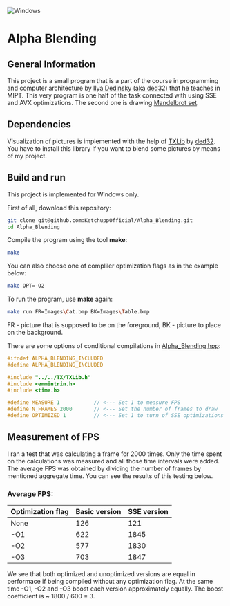![Windows](https://img.shields.io/badge/Windows-0078D6?style=for-the-badge&logo=windows&logoColor=white)

# Alpha Blending

## General Information

This project is a small program that is a part of the course in programming and computer architecture by [Ilya Dedinsky (aka ded32)](https://github.com/ded32) that he teaches in MIPT. This very program is one half of the task connected with using SSE and AVX optimizations. The second one is drawing [Mandelbrot set](https://github.com/KetchuppOfficial/Mandelbort_Set).

## Dependencies

Visualization of pictures is implemented with the help of [TXLib](https://github.com/ded32/TXLib) by [ded32](https://github.com/ded32). You have to install this library if you want to blend some pictures by means of my project.

## Build and run

This project is implemented for Windows only.

First of all, download this repository:
```bash
git clone git@github.com:KetchuppOfficial/Alpha_Blending.git
cd Alpha_Blending
```

Compile the program using the tool **make**:
```bash
make
```

You can also choose one of compliler optimization flags as in the example below:
```bash
make OPT=-O2
```

To run the program, use **make** again:
```bash
make run FR=Images\Cat.bmp BK=Images\Table.bmp
```
FR - picture that is supposed to be on the foreground, BK - picture to place on the background.

There are some options of conditional compilations in [Alpha_Blending.hpp](Alpha_Blending.hpp):
```C++
#ifndef ALPHA_BLENDING_INCLUDED
#define ALPHA_BLENDING_INCLUDED

#include "../../TX/TXLib.h"
#include <emmintrin.h>
#include <time.h>

#define MEASURE 1           // <--- Set 1 to measure FPS
#define N_FRAMES 2000       // <--- Set the number of frames to draw
#define OPTIMIZED 1         // <--- Set 1 to turn of SSE optimizations
```

## Measurement of FPS

I ran a test that was calculating a frame for 2000 times. Only the time spent on the calculations was measured and all those time intervals were added. The average FPS was obtained by dividing the number of frames by mentioned aggregate time. You can see the results of this testing below.

### Average FPS:

| Optimization flag | Basic version | SSE version |
|-------------------|---------------|-------------|
|       None        |      126      |     121     |
|       -O1         |      622      |    1845     |
|       -O2         |      577      |    1830     |
|       -O3         |      703      |    1847     |

We see that both optimized and unoptimized versions are equal in performace if being compiled without any optimization flag. At the same time -O1, -O2 and -O3 boost each version approximately equally. The boost coefficient is ~ 1800 / 600 = 3.
